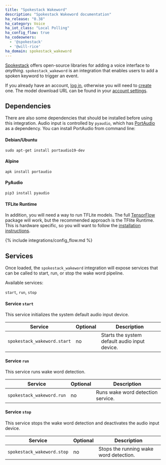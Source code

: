 ```yaml
---
title: "Spokestack Wakeword"
description: "Spokestack Wakeword documentation"
ha_release: "0.38"
ha_category: Voice
ha_iot_class: "Local Polling"
ha_config_flow: true
ha_codeowners:
  - '@spokestack'
  - '@will-rice'
ha_domain: spokestack_wakeword
---
```


[Spokestack](https://www.spokestack.io/) offers open-source libraries for adding a voice interface to _anything_. `spokestack_wakeword` is an integration that enables users to add a spoken keyword
to trigger an event.

If you already have an account, [log in](https://www.spokestack.io/login), otherwise you will need to [create](https://www.spokestack.io/create) one. The model download URL can be found in your [account settings](https://www.spokestack.io/account/settings).


## Dependencies
There are also some dependencies that should be installed before using this integration. Audio input is controlled by `pyaudio`, which has [PortAudio](http://www.portaudio.com/) as a dependency. You can install PortAudio from command line:

#### Debian/Ubuntu

```shell
sudo apt-get install portaudio19-dev
```


#### Alpine

```shell
apk install portaudio
```

#### PyAudio

```shell
pip3 install pyaudio
```

#### TFLite Runtime
In addition, you will need a way to run TFLite models. The full [TensorFlow](https://www.tensorflow.org/) package will work, but the recommended approach is the TFlite Runtime. This is hardware specific, so you will want to follow the [installation instructions](https://www.tensorflow.org/lite/guide/python#install_just_the_tensorflow_lite_interpreter).


{% include integrations/config_flow.md %}

## Services

Once loaded, the `spokestack_wakeword` integration will expose services that can be called to start, run, or stop the wake word pipeline.

Available services:

`start`, `run`, `stop`

#### Service `start`
This service initializes the system default audio input device.

Service | Optional | Description
-|-|-
`spokestack_wakeword.start` | no | Starts the system default audio input device.

#### Service `run`

This service runs wake word detection.

Service | Optional | Description
-|-|-
`spokestack_wakeword.run` | no | Runs wake word detection service.

#### Service `stop`

This service stops the wake word detection and deactivates the audio input device.

Service | Optional | Description
-|-|-
`spokestack_wakeword.stop` | no | Stops the running wake word detection.
    
